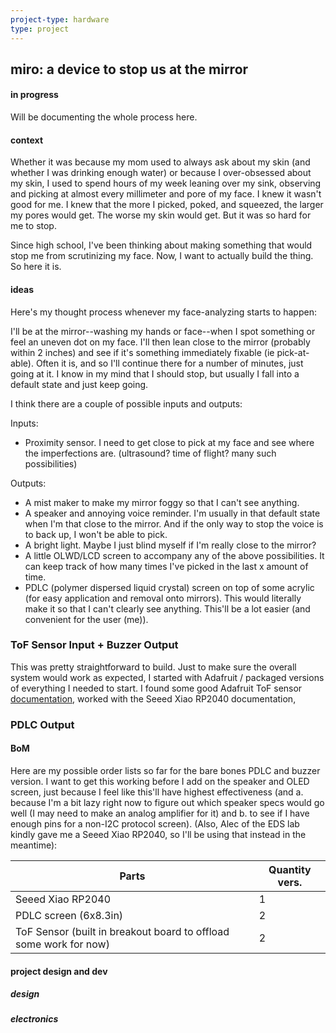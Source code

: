```yaml
---
project-type: hardware 
type: project
---
```

## miro: a device to stop us at the mirror
#### in progress

Will be documenting the whole process here.

#### context

Whether it was because my mom used to always ask about my skin (and whether I was drinking enough water) or because I over-obsessed about my skin, I used to spend hours of my week leaning over my sink, observing and picking at almost every millimeter and pore of my face. I knew it wasn't good for me. I knew that the more I picked, poked, and squeezed, the larger my pores would get. The worse my skin would get. But it was so hard for me to stop.

Since high school, I've been thinking about making something that would stop me from scrutinizing my face. Now, I want to actually build the thing. So here it is.

#### ideas

Here's my thought process whenever my face-analyzing starts to happen:

I'll be at the mirror--washing my hands or face--when I spot something or feel an uneven dot on my face. I'll then lean close to the mirror (probably within 2 inches) and see if it's something immediately fixable (ie pick-at-able). Often it is, and so I'll continue there for a number of minutes, just going at it. I know in my mind that I should stop, but usually I fall into a default state and just keep going.

I think there are a couple of possible inputs and outputs:

Inputs:
- Proximity sensor. I need to get close to pick at my face and see where the imperfections are. (ultrasound? time of flight? many such possibilities)

Outputs:
- A mist maker to make my mirror foggy so that I can't see anything.
- A speaker and annoying voice reminder. I'm usually in that default state when I'm that close to the mirror. And if the only way to stop the voice is to back up, I won't be able to pick.
- A bright light. Maybe I just blind myself if I'm really close to the mirror?
- A little OLWD/LCD screen to accompany any of the above possibilities. It can keep track of how many times I've picked in the last x amount of time.
- PDLC (polymer dispersed liquid crystal) screen on top of some acrylic (for easy application and removal onto mirrors). This would literally make it so that I can't clearly see anything. This'll be a lot easier (and convenient for the user (me)).

### ToF Sensor Input + Buzzer Output 

This was pretty straightforward to build. Just to make sure the overall system would work as expected, I started with Adafruit / packaged versions of everything I needed to start. I found some good Adafruit ToF sensor [documentation](https://cdn-learn.adafruit.com/downloads/pdf/adafruit-vl53l0x-micro-lidar-distance-sensor-breakout.pdf), worked with the Seeed Xiao RP2040 documentation, 

### PDLC Output

#### BoM

Here are my possible order lists so far for the bare bones PDLC and buzzer version. I want to get this working before I add on the speaker and OLED screen, just because I feel like this'll have highest effectiveness (and a. because I'm a bit lazy right now to figure out which speaker specs would go well (I may need to make an analog amplifier for it) and b. to see if I have enough pins for a non-I2C protocol screen). (Also, Alec of the EDS lab kindly gave me a Seeed Xiao RP2040, so I'll be using that instead in the meantime):

| Parts	| Quantity vers. | 
| ---- | ---- |
| Seeed Xiao RP2040	| 1 | 
| PDLC screen (6x8.3in) | 2 | 
| ToF Sensor (built in breakout board to offload some work for now) | 2 |

#### project design and dev

##### design

##### electronics
